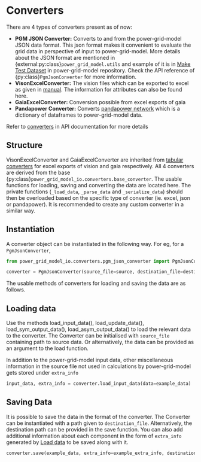 <!--
SPDX-FileCopyrightText: 2022 Contributors to the Power Grid Model IO project <dynamic.grid.calculation@alliander.com>

SPDX-License-Identifier: MPL-2.0
-->

# Converters

There are 4 types of converters present as of now:

- **PGM JSON Converter:** Converts to and from the power-grid-model JSON data format. 
This json format makes it convenient to evaluate the grid data in perspective of input to power-grid-model. 
More details about the JSON format are mentioned in {external:py:class}`power_grid_model.utils` and example of it is in [Make Test Dataset](power-grid-model:exapmles/Make%20Test%20Dataset.ipynb) in power-grid-model repository.
Check the API reference of {py:class}`PgmJsonConverter` for more information.
- **VisonExcelConverter:** The vision files which can be exported to excel as given in [manual](https://phasetophase.nl/pdf/VisionEN.pdf). The information for attributes can also be found here.
- **GaiaExcelConverter:** Conversion possible from excel exports of gaia
- **Pandapower Converter:** Converts [pandapower network](https://pandapower.readthedocs.io/en/stable/elements.html) which is a dictionary of dataframes to power-grid-model data.

Refer to [converters](../power_grid_model.io#converters) in API documentation for more details

## Structure

VisonExcelConverter and GaiaExcelConverter are inherited from [tabular converters](tabular_converter.md) for excel exports of vision and gaia respectively.
All 4 converters are derived from the base {py:class}`power_grid_model_io.converters.base_converter`. 
The usable functions for loading, saving and converting the data are located here. 
The private functions (`_load_data`, `_parse_data` and `_serialize_data`) should then be overloaded based on the specific type of converter (ie. excel, json or pandapower). 
It is recommended to create any custom converter in a similar way.

## Instantiation

A converter object can be instantiated in the following way. For eg, for a `PgmJsonConverter`,

```python
from power_grid_model_io.converters.pgm_json_converter import PgmJsonConverter

converter = PgmJsonConverter(source_file=source, destination_file=destination)
```

The usable methods of converters for loading and saving the data are as follows.

## Loading data

Use the methods load_input_data(), load_update_data(), load_sym_output_data(), load_asym_output_data() to load the relevant data to the converter.
The Converter can be initialised with `source_file` containing path to source data. Or alternatively, the data can be provided as an argument to the load function.

In addition to the power-grid-model input data, other miscellaneous information in the source file not used in calculations by power-grid-model gets stored under `extra_info`

```python
input_data, extra_info = converter.load_input_data(data=example_data)
```

## Saving Data

It is possible to save the data in the format of the converter.
The Converter can be instantiated with a path given to `destination_file`. 
Alternatively, the destination path can be provided in the save function.
You can also add additional information about each component in the form of `extra_info` generated by [Load data](converter.md#load-data) to be saved along with it.

```python
converter.save(example_data, extra_info=example_extra_info, destination=destination_path)
```
